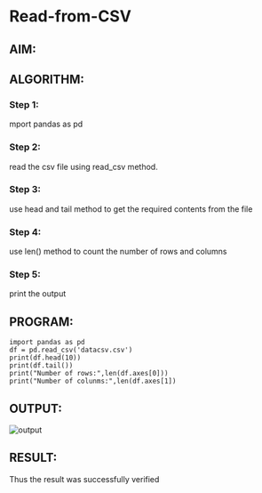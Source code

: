 # Read-from-CSV

## AIM:

## ALGORITHM:
### Step 1:
mport pandas as pd
### Step 2:
 read the csv file using read_csv method.
### Step 3:
use head and tail method to get the required contents from the file
### Step 4:
use len() method to count the number of rows and columns
### Step 5:
 print the output

## PROGRAM:
```
import pandas as pd
df = pd.read_csv('datacsv.csv')
print(df.head(10))
print(df.tail())
print("Number of rows:",len(df.axes[0]))
print("Number of colunms:",len(df.axes[1])
```

## OUTPUT:
![output](https://github.com/ILAIYADEEPAN/Read-from-CSV/assets/147473334/6c5f3401-cf8b-41a5-86ae-ad9e91f9a76c)

## RESULT:
Thus the result was successfully verified

